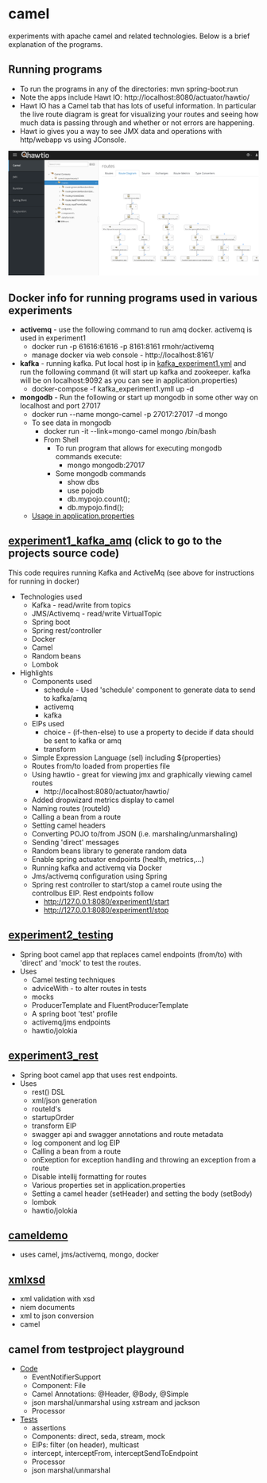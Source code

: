 # camel
experiments with apache camel and related technologies. Below is a brief explanation of the programs.

## Running programs
* To run the programs in any of the directories:  mvn spring-boot:run
* Note the apps include Hawt IO: http://localhost:8080/actuator/hawtio/
* Hawt IO has a Camel tab that has lots of useful information.  In particular the live route diagram is great for visualizing 
your routes and seeing how much data is passing through and whether or not errors are happening.
* Hawt io gives you a way to see JMX data and operations with http/webapp vs using JConsole.

![hawtio](https://github.com/stevensouza/camel/blob/master/images/hawtio.png)

## Docker info for running programs used in various experiments

* **activemq** - use the following command to run amq docker. activemq is used in experiment1
  * docker run -p 61616:61616 -p 8161:8161 rmohr/activemq
  * manage docker via web console - http://localhost:8161/
* **kafka** - running kafka.  Put local host ip in [kafka_experiment1.yml](https://github.com/stevensouza/camel/blob/master/docker/kafka_experiment1.yml) and run the following command (it will start up kafka and zookeeper. kafka will be on localhost:9092 as you can see in application.properties)
  * docker-compose -f kafka_experiment1.ymll up -d
* **mongodb** -  Run the following or start up mongodb in some other way on localhost and port 27017
  * docker run --name mongo-camel -p 27017:27017  -d mongo
  * To see data in mongodb
    * docker run -it --link=mongo-camel  mongo /bin/bash
    * From Shell
      * To run program that allows for executing mongodb commands execute:
        * mongo mongodb:27017
      * Some mongodb commands
        * show dbs
        * use pojodb
        * db.mypojo.count();
        * db.mypojo.find();
  * [Usage in application.properties](https://github.com/stevensouza/cameldemo/blob/master/src/main/resources/application.properties)    

## [experiment1_kafka_amq](https://github.com/stevensouza/camel/tree/master/experiment1_kafka_amq) (click to go to the projects source code)

This code requires running Kafka and ActiveMq (see above for instructions for running in docker)

* Technologies used
  * Kafka - read/write from topics
  * JMS/Activemq - read/write VirtualTopic
  * Spring boot
  * Spring rest/controller
  * Docker
  * Camel
  * Random beans
  * Lombok
* Highlights
  * Components used
    *  schedule - Used 'schedule' component to generate data to send to kafka/amq
    *  activemq
    *  kafka
  * EIPs used
    * choice - (if-then-else) to use a property to decide if data should be sent to kafka or amq
    * transform
  * Simple Expression Language (sel) including ${properties}
  * Routes from/to loaded from properties file
  * Using hawtio - great for viewing jmx and graphically viewing camel routes
    * http://localhost:8080/actuator/hawtio/
  * Added dropwizard metrics display to camel
  * Naming routes (routeId)
  * Calling a bean from a route
  * Setting camel headers
  * Converting POJO to/from JSON (i.e. marshaling/unmarshaling)
  * Sending 'direct' messages
  * Random beans library to generate random data
  * Enable spring actuator endpoints (health, metrics,...)
  * Running kafka and activemq via Docker
  * Jms/activemq configuration using Spring
  * Spring rest controller to start/stop a camel route using the controlbus EIP. Rest endpoints follow
    * http://127.0.0.1:8080/experiment1/start
    * http://127.0.0.1:8080/experiment1/stop
    
## [experiment2_testing](https://github.com/stevensouza/experiment2_testing)
  * Spring boot camel app that replaces camel endpoints (from/to) with 'direct' and 'mock' to test the routes.
  * Uses
    * Camel testing techniques
    * adviceWith - to alter routes in tests
    * mocks
    * ProducerTemplate and FluentProducerTemplate
    * A spring boot 'test' profile
    * activemq/jms endpoints
    * hawtio/jolokia
    
## [experiment3_rest](https://github.com/stevensouza/experiment3_rest)
  * Spring boot camel app that uses rest endpoints.
  * Uses
    * rest() DSL
    * xml/json generation 
    * routeId's
    * startupOrder
    * transform EIP
    * swagger api and swagger annotations and route metadata
    * log component and log EIP
    * Calling a bean from a route
    * onExeption for exception handling and throwing an exception from a route
    * Disable intellij formatting for routes
    * Various properties set in application.properties
    * Setting a camel header (setHeader) and setting the body (setBody)
    * lombok
    * hawtio/jolokia
    
## [cameldemo](https://github.com/stevensouza/cameldemo)
  * uses camel, jms/activemq, mongo, docker

## [xmlxsd](https://github.com/stevensouza/camel/tree/master/xmlxsd) 
  * xml validation with xsd
  * niem documents
  * xml to json conversion
  * camel
  
## camel from testproject playground
  * [Code](https://github.com/stevensouza/testproject/tree/master/playground/src/main/java/com/stevesouza/camel)
     * EventNotifierSupport
     * Component: File
     * Camel Annotations: @Header, @Body, @Simple
     * json marshal/unmarshal using xstream and jackson
     * Processor
  * [Tests](https://github.com/stevensouza/testproject/tree/master/playground/src/test/java/com/stevesouza/camel)
     * assertions
     * Components: direct, seda, stream, mock
     * EIPs: filter (on header), multicast
     * intercept, interceptFrom, interceptSendToEndpoint
     * Processor
     * json marshal/unmarshal
  
